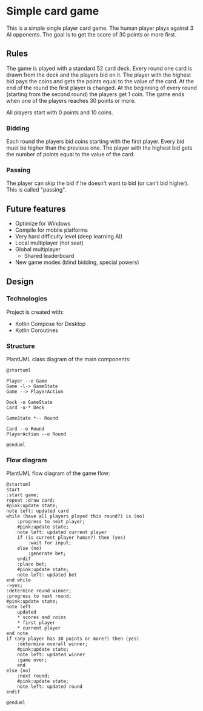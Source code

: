Simple card game
================

This is a simple single player card game. 
The human player plays against 3 AI opponents.
The goal is to get the score of 30 points or more first.

## Rules

The game is played with a standard 52 card deck.
Every round one card is drawn from the deck and the players bid on it.
The player with the highest bid pays the coins and gets the points equal to the value of the card.
At the end of the round the first player is changed.
At the beginning of every round (starting from the second round) the players get 1 coin.
The game ends when one of the players reaches 30 points or more.

All players start with 0 points and 10 coins.

### Bidding
Each round the players bid coins starting with the first player.
Every bid must be higher than the previous one.
The player with the highest bid gets the number of points equal to the value of the card.

### Passing
The player can skip the bid if he doesn't want to bid (or can't bid higher).
This is called "passing".

## Future features

* Optimize for Windows
* Compile for mobile platforms
* Very hard difficulty level (deep learning AI)
* Local multiplayer (hot seat)
* Global multiplayer 
  * Shared leaderboard
* New game modes (blind bidding, special powers)

## Design

### Technologies
Project is created with:
* Kotlin Compose for Desktop
* Kotlin Coroutines

### Structure
PlantUML class diagram of the main components:
```plantuml
@startuml

Player --o Game
Game -l-> GameState
Game --> PlayerAction

Deck -o GameState
Card -u-* Deck

GameState *-- Round

Card --o Round
PlayerAction --o Round

@enduml
```

### Flow diagram
PlantUML flow diagram of the game flow:
```plantuml
@startuml
start
:start game;
repeat :draw card;
#pink:update state;
note left: updated card
while (have all players played this round?) is (no)
    :progress to next player;
    #pink:update state; 
    note left: updated current player
    if (is current player human?) then (yes)
        :wait for input;
    else (no)
        :generate bet;
    endif
    :place bet;
    #pink:update state;
    note left: updated bet
end while
->yes;
:determine round winner;
:progress to next round;
#pink:update state;
note left 
    updated 
    * scores and coins
    * first player
    * current player
end note
if (any player has 30 points or more?) then (yes)
    :determine overall winner;
    #pink:update state;
    note left: updated winner
    :game over;
    end
else (no)
    :next round;
    #pink:update state;
    note left: updated round
endif
 
@enduml
```